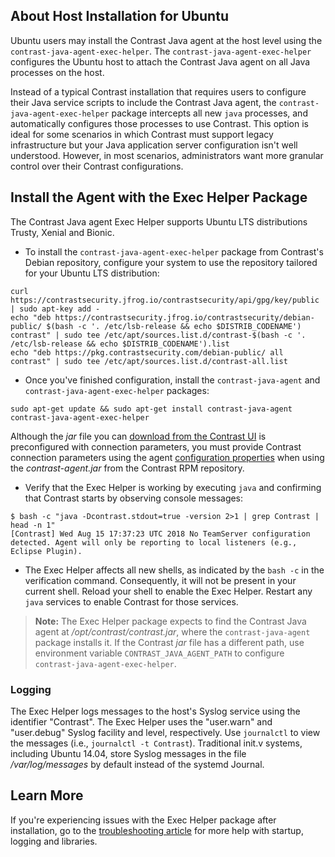 <!--
title: "Install the Java Agent on an Ubuntu Host"
description: "Installing the Java Agent Across All Java Processes on an Ubuntu Host"
tags: "installation Java agent linux package ubuntu bionic trusty xenial debian apt exec-helper host"
-->

## About Host Installation for Ubuntu

Ubuntu users may install the Contrast Java agent at the host level using the `contrast-java-agent-exec-helper`. The `contrast-java-agent-exec-helper` configures the Ubuntu host to attach the Contrast Java agent on all Java processes on the host.

Instead of a typical Contrast installation that requires users to configure their Java service scripts to include the Contrast Java agent, the `contrast-java-agent-exec-helper` package intercepts all new `java` processes, and automatically configures those processes to use Contrast. This option is ideal for some scenarios in which Contrast must support legacy infrastructure but your Java application server configuration isn't well understood. However, in most scenarios, administrators want more granular control over their Contrast configurations.

## Install the Agent with the Exec Helper Package

The Contrast Java agent Exec Helper supports Ubuntu LTS distributions Trusty, Xenial and Bionic.

* To install the `contrast-java-agent-exec-helper` package from Contrast's Debian repository, configure your system to use the repository tailored for your Ubuntu LTS distribution:

```console
curl https://contrastsecurity.jfrog.io/contrastsecurity/api/gpg/key/public | sudo apt-key add -
echo "deb https://contrastsecurity.jfrog.io/contrastsecurity/debian-public/ $(bash -c '. /etc/lsb-release && echo $DISTRIB_CODENAME') contrast" | sudo tee /etc/apt/sources.list.d/contrast-$(bash -c '. /etc/lsb-release && echo $DISTRIB_CODENAME').list
echo "deb https://pkg.contrastsecurity.com/debian-public/ all contrast" | sudo tee /etc/apt/sources.list.d/contrast-all.list
```

* Once you've finished configuration, install the `contrast-java-agent` and `contrast-java-agent-exec-helper` packages:

```
sudo apt-get update && sudo apt-get install contrast-java-agent contrast-java-agent-exec-helper
```

Although the *jar* file you can [download from the Contrast UI](installation-javastandard.html#contrast-ui) is preconfigured with connection parameters, you must provide Contrast connection parameters using the agent [configuration properties](installation-javaconfig.html) when using the *contrast-agent.jar* from the Contrast RPM repository.

* Verify that the Exec Helper is working by executing `java` and confirming that Contrast starts by observing console messages:

```
$ bash -c "java -Dcontrast.stdout=true -version 2>1 | grep Contrast | head -n 1"
[Contrast] Wed Aug 15 17:37:23 UTC 2018 No TeamServer configuration detected. Agent will only be reporting to local listeners (e.g., Eclipse Plugin).
```

* The Exec Helper affects all new shells, as indicated by the `bash -c` in the verification command. Consequently, it will not be present in your current shell. Reload your shell to enable the Exec Helper. Restart any `java` services to enable Contrast for those services.

> **Note:** The Exec Helper package expects to find the Contrast Java agent at */opt/contrast/contrast.jar*, where the `contrast-java-agent` package installs it. If the Contrast *jar* file has a different path, use environment variable `CONTRAST_JAVA_AGENT_PATH` to configure `contrast-java-agent-exec-helper`.

### Logging

The Exec Helper logs messages to the host's Syslog service using the identifier "Contrast". The Exec Helper uses the "user.warn" and "user.debug" Syslog facility and level, respectively. Use `journalctl` to view the messages (i.e., `journalctl -t Contrast`). Traditional init.v systems, including Ubuntu 14.04, store Syslog messages in the file */var/log/messages* by default instead of the systemd Journal.

## Learn More

If you're experiencing issues with the Exec Helper package after installation, go to the [troubleshooting article](troubleshooting-javainstall.html#java-exec) for more help with startup, logging and libraries.
